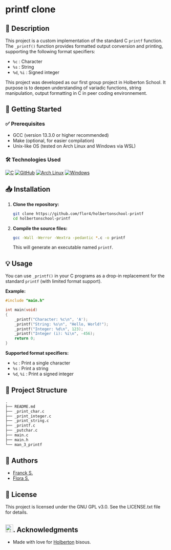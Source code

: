 # printf clone
## 📌 Description
This project is a custom implementation of the standard C `printf` function.
The `_printf()` function provides formatted output conversion and printing, supporting the following format specifiers:

- `%c` : Character
- `%s` : String
- `%d`, `%i` : Signed integer

This project was developed as our first group project in Holberton School.
It purpose is to deepen understanding of variadic functions, string manipulation, output formatting in C in peer coding environnement.

## 🚀 Getting Started
### ✅ Prerequisites
- GCC (version 13.3.0 or higher recommended)
- Make (optional, for easier compilation)
- Unix-like OS (tested on Arch Linux and Windows via WSL)

### 🛠️ Technologies Used
[![C](https://img.shields.io/badge/C-00599C?logo=c&logoColor=white)](#)
[![GitHub](https://img.shields.io/badge/GitHub-%23121011.svg?logo=github&logoColor=white)](#)
[![Arch Linux](https://img.shields.io/badge/Arch%20Linux-1793D1?logo=arch-linux&logoColor=fff)](#)
[![Windows](https://custom-icon-badges.demolab.com/badge/Windows-0078D6?logo=windows11&logoColor=white)](#)

## 📥 Installation

1. **Clone the repository:**
   ```sh
   git clone https://github.com/flor4/holbertonschool-printf
   cd holbertonschool-printf
   ```
2. **Compile the source files:**
   ```sh
   gcc -Wall -Werror -Wextra -pedantic *.c -o printf
   ```
   This will generate an executable named `printf`.

## 💡 Usage

You can use `_printf()` in your C programs as a drop-in replacement for the standard `printf` (with limited format support).

**Example:**

```c
#include "main.h"

int main(void)
{
    _printf("Character: %c\n", 'A');
    _printf("String: %s\n", "Hello, World!");
    _printf("Integer: %d\n", 123);
    _printf("Integer (i): %i\n", -456);
    return 0;
}
```

**Supported format specifiers:**
- `%c` : Print a single character
- `%s` : Print a string
- `%d`, `%i` : Print a signed integer

## 📁 Project Structure
```txt
.
├── README.md
├── _print_char.c
├── _print_integer.c
├── _print_string.c
├── _printf.c
├── _putchar.c
├── main.c
├── main.h
└── man_3_printf
```

## 👥 Authors
- [Franck S.](https://github.com/Franck-dev-hub)
- [Flora S.](https://github.com/flor4)

## 📜 License
This project is licensed under the GNU GPL v3.0. See the LICENSE.txt file for details.

## <a href="https://www.holbertonschool.com" target="_blank" rel="noopener noreferrer" style="display: inline-flex; align-items: center; gap: 6px;"><img src="https://cdn.prod.website-files.com/6105315644a26f77912a1ada/611e13a82c74407dfebd313f_semi-logo-holberton-01.svg" alt="Holberton" width="24" height="24" style="vertical-align: middle;" /></a>. Acknowledgments
 - Made with love for [Holberton](https://www.holbertonschool.com/) bisous.